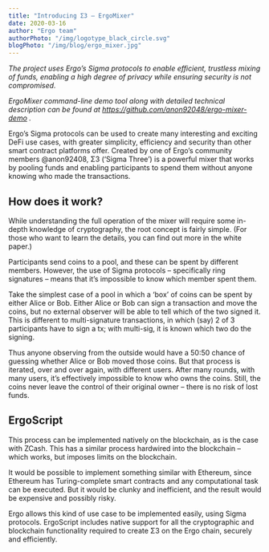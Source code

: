 ```yaml
---
title: "Introducing Σ3 – ErgoMixer"
date: 2020-03-16
author: "Ergo team"
authorPhoto: "/img/logotype_black_circle.svg"
blogPhoto: "/img/blog/ergo_mixer.jpg"
---
```


_The project uses Ergo’s Sigma protocols to enable efficient, trustless mixing of funds, enabling a high degree of privacy while ensuring security is not compromised._

_ErgoMixer command-line demo tool along with detailed technical description can be found at https://github.com/anon92048/ergo-mixer-demo ._

Ergo’s Sigma protocols can be used to create many interesting and exciting DeFi use cases, with greater simplicity, efficiency and security than other smart contract platforms offer. Created by one of Ergo’s community members @anon92408, Σ3 (‘Sigma Three’) is a powerful mixer that works by pooling funds and enabling participants to spend them without anyone knowing who made the transactions.

## How does it work?

While understanding the full operation of the mixer will require some in-depth knowledge of cryptography, the root concept is fairly simple. (For those who want to learn the details, you can find out more in the white paper.)

Participants send coins to a pool, and these can be spent by different members. However, the use of Sigma protocols – specifically ring signatures – means that it’s impossible to know which member spent them.

Take the simplest case of a pool in which a ‘box’ of coins can be spent by either Alice or Bob. Either Alice or Bob can sign a transaction and move the coins, but no external observer will be able to tell which of the two signed it. This is different to multi-signature transactions, in which (say) 2 of 3 participants have to sign a tx; with multi-sig, it is known which two do the signing.

Thus anyone observing from the outside would have a 50:50 chance of guessing whether Alice or Bob moved those coins. But that process is iterated, over and over again, with different users. After many rounds, with many users, it’s effectively impossible to know who owns the coins. Still, the coins never leave the control of their original owner – there is no risk of lost funds.

## ErgoScript

This process can be implemented natively on the blockchain, as is the case with ZCash. This has a similar process hardwired into the blockchain – which works, but imposes limits on the blockchain.

It would be possible to implement something similar with Ethereum, since Ethereum has Turing-complete smart contracts and any computational task can be executed. But it would be clunky and inefficient, and the result would be expensive and possibly risky.

Ergo allows this kind of use case to be implemented easily, using Sigma protocols. ErgoScript includes native support for all the cryptographic and blockchain functionality required to create Σ3 on the Ergo chain, securely and efficiently.
